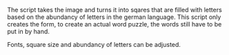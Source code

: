 The script takes the image and turns it into sqares that are filled with letters based on the abundancy of letters in the german language. This script only creates the form, to create an actual word puzzle, the words still have to be put in by hand.

Fonts, square size and abundancy of letters can be adjusted.
